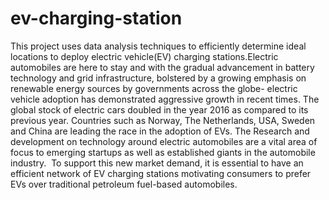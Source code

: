 # ev-charging-station
This project uses data analysis techniques to efficiently determine ideal locations to deploy electric vehicle(EV) charging stations.Electric automobiles are here to stay and with the gradual advancement in battery technology and grid infrastructure, bolstered by a growing emphasis on renewable energy sources by governments across the globe- electric vehicle adoption has demonstrated aggressive growth in recent times. The global stock of electric cars doubled in the year 2016 as compared to its previous year. Countries such as Norway, The Netherlands, USA, Sweden and China are leading the race in the adoption of EVs. The Research and development on technology around electric automobiles are a vital area of focus to emerging startups as well as established giants in the automobile industry.  To support this new market demand, it is essential to have an efficient network of EV charging stations motivating consumers to prefer EVs over traditional petroleum fuel-based automobiles.
